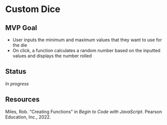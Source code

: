 # Custom Dice

## MVP Goal

- User inputs the minimum and maximum values that they want to use for the die
- On click, a function calculates a random number based on the inputted values and displays the number rolled

## Status

_In progress_

## Resources

Miles, Rob. "Creating Functions" in _Begin to Code with JavaScript_. Pearson Education, Inc., 2022.
